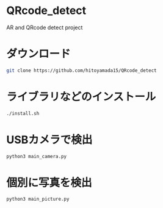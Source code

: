 # QRcode_detect
AR and QRcode detect project

# ダウンロード
```bash
git clone https://github.com/hitoyamada15/QRcode_detect
```

# ライブラリなどのインストール
```bash
./install.sh
```

# USBカメラで検出
```bash
python3 main_camera.py
```

# 個別に写真を検出
```bash
python3 main_picture.py
```
